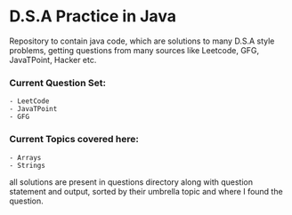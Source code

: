 # D.S.A Practice in Java

Repository to contain java code, which are solutions to many D.S.A style problems, getting questions from many sources like Leetcode, GFG, JavaTPoint, Hacker etc.

### Current Question Set:
    - LeetCode
    - JavaTPoint
    - GFG

### Current Topics covered here:
    - Arrays
    - Strings

all solutions are present in questions directory along with question statement and output, sorted by their umbrella topic and where I found the question. 
